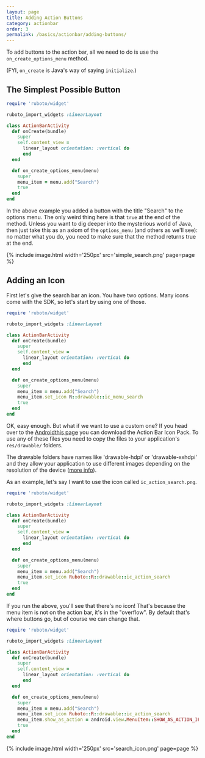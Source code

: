 ```yaml
---
layout: page
title: Adding Action Buttons
category: actionbar
order: 3
permalink: /basics/actionbar/adding-buttons/
---
```


To add buttons to the action bar, all we need to do is use the
`on_create_options_menu` method.

(FYI, `on_create` is Java's way of saying `initialize`.)

## The Simplest Possible Button

```ruby
require 'ruboto/widget'

ruboto_import_widgets :LinearLayout

class ActionBarActivity
  def onCreate(bundle)
    super
    self.content_view =
      linear_layout orientation: :vertical do
      end
  end

  def on_create_options_menu(menu)
    super
    menu_item = menu.add("Search")
    true
  end
end
```

In the above example you added a button with the title "Search" to the options menu. The only weird thing
here is that `true` at the end of the method. Unless you want to dig deeper into the mysterious world of
Java, then just take this as an axiom of the `options_menu` (and others as we'll see): no matter what
you do, you need to make sure that the method returns true at the end.

{% include image.html width='250px' src='simple_search.png' page=page %}

## Adding an Icon

First let's give the search bar an icon. You have two options. Many icons come with the SDK, so let's start by using one of those.


```ruby
require 'ruboto/widget'

ruboto_import_widgets :LinearLayout

class ActionBarActivity
  def onCreate(bundle)
    super
    self.content_view =
      linear_layout orientation: :vertical do
      end
  end

  def on_create_options_menu(menu)
    super
    menu_item = menu.add("Search")
    menu_item.set_icon R::drawable::ic_menu_search
    true
  end
end
```

OK, easy enough. But what if we want to use a custom one? If you head over to the [Androidthis page](http://developer.android.com/design/downloads/index.html#action-bar-icon-pack) you can download the Action Bar Icon Pack. To use any of these files you need to copy the files to your application's `res/drawable/` folders.

The drawable folders have names like 'drawable-hdpi' or 'drawable-xxhdpi' and they allow your application to use different images depending on the resolution of the device ([more info](http://stackoverflow.com/questions/11581649/about-android-image-size-and-assets-sizes)).

As an example, let's say I want to use the icon called `ic_action_search.png`.

```ruby
require 'ruboto/widget'

ruboto_import_widgets :LinearLayout

class ActionBarActivity
  def onCreate(bundle)
    super
    self.content_view =
      linear_layout orientation: :vertical do
      end
  end

  def on_create_options_menu(menu)
    super
    menu_item = menu.add("Search")
    menu_item.set_icon Ruboto::R::drawable::ic_action_search
    true
  end
end
```

If you run the above, you'll see that there's no icon! That's because the menu item is not on the action bar, it's in the "overflow". By default that's where buttons go, but of course we can change that.


```ruby
require 'ruboto/widget'

ruboto_import_widgets :LinearLayout

class ActionBarActivity
  def onCreate(bundle)
    super
    self.content_view =
      linear_layout orientation: :vertical do
      end
  end

  def on_create_options_menu(menu)
    super
    menu_item = menu.add("Search")
    menu_item.set_icon Ruboto::R::drawable::ic_action_search
    menu_item.show_as_action = android.view.MenuItem::SHOW_AS_ACTION_IF_ROOM
    true
  end
end
```

{% include image.html width='250px' src='search_icon.png' page=page %}
